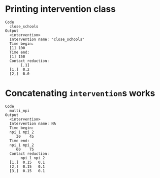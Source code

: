 # Printing intervention class

    Code
      close_schools
    Output
      <intervention>
      Intervention name: "close_schools"
      Time begin:
      [1] 100
      Time end:
      [1] 150
      Contact reduction:
           [,1]
      [1,]  0.2
      [2,]  0.0

# Concatenating `intervention`s works

    Code
      multi_npi
    Output
      <intervention>
      Intervention name: NA
      Time begin:
      npi_1 npi_2 
         30    45 
      Time end:
      npi_1 npi_2 
         60    75 
      Contact reduction:
           npi_1 npi_2
      [1,]  0.15   0.1
      [2,]  0.15   0.1
      [3,]  0.15   0.1

